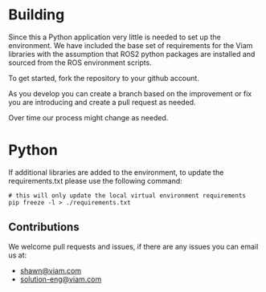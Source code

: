 # Building

Since this a Python application very little is needed to set up the environment. We have included the base set of 
requirements for the Viam libraries with the assumption that ROS2 python packages are installed and sourced 
from the ROS environment scripts.

To get started, fork the repository to your github account.

As you develop you can create a branch based on the improvement or fix you are introducing and create a pull
request as needed.

Over time our process might change as needed.

# Python
If additional libraries are added to the environment, to update the requirements.txt please use the following
command:
```shell
# this will only update the local virtual environment requirements
pip freeze -l > ./requirements.txt
```

## Contributions
We welcome pull requests and issues, if there are any issues you can email us at:

* [shawn@viam.com](mailto:shawn@viam.com)
* [solution-eng@viam.com](mailto:solution-eng@viam.com)